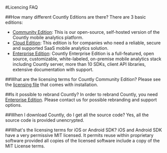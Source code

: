 #Licencing FAQ

##How many different Countly Editions are there? 
There are 3 basic editions: 

* [Community Edition](/products/editions/community): This is our open-source, self-hosted version of the Countly mobile analytics platform. 
* [Cloud Edition](/products/editions/cloud): This edition is for companies who need a reliable, secure and supported SaaS mobile analytics solution. 
* [Enterprise Edition](/products/editions/enterprise): Countly Enterprise Edition is a full-featured, open source, customizable, white-labeled, on-premise mobile analytics stack including Countly server, more than 10 SDKs, client API libraries, extensive documentation with support.

##What are the licensing terms for Countly Community Edition?
Please see the [licensing file](https://github.com/Countly/countly-server/blob/master/LICENCE) that comes with installation.

##Is it possible to rebrand Countly?
In order to rebrand Countly, you need [Enterprise Edition](/products/editions/enterprise). 
Please contact us for possible rebranding and support options.

##When I download Countly, do I get all the source code?
Yes, all the source code is provided unencrypted.

##What's the licensing terms for iOS or Android SDK?
iOS and Android SDK have a very permissive MIT licensed. It permits reuse within proprietary software provided all copies of the licensed software include a copy of the MIT License terms.
